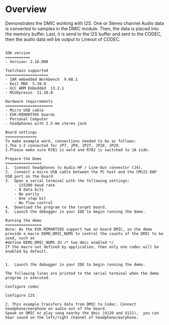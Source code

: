 Overview
========
Demonstrates the DMIC working with I2S. One or Stereo channel Audio data is converted to samples in the DMIC module.
Then, the data is placed into the memory buffer. Last, it is send to the I2S buffer and sent
to the CODEC, then the audio data will be output to Lineout of CODEC.
~~~~~~~~~~~~~~~~~~~~~~~~~~~~~~~~~~~

SDK version
===========
- Version: 2.16.000

Toolchain supported
===================
- IAR embedded Workbench  9.60.1
- Keil MDK  5.39.0
- GCC ARM Embedded  13.2.1
- MCUXpresso  11.10.0

Hardware requirements
=====================
- Micro USB cable
- EVK-MIMXRT595 boards
- Personal Computer
- headphones with 3.5 mm stereo jack

Board settings
==============
To make example work, connections needed to be as follows:
1.The 1-2 connected for JP7, JP8, JP27, JP28, JP29.
2.Please make sure R781 is weld and R782 is switched to 1A side.

Prepare the Demo
================
1.  Connect headphones to Audio HP / Line-Out connector (J4).
2.  Connect a micro USB cable between the PC host and the CMSIS DAP USB port on the board
3.  Open a serial terminal with the following settings:
    - 115200 baud rate
    - 8 data bits
    - No parity
    - One stop bit
    - No flow control
4.  Download the program to the target board.
5.  Launch the debugger in your IDE to begin running the demo.

Running the demo
================
Note: As the EVK-MIMXRT595 support two on board DMIC, so the demo provide a macro DEMO_DMIC_NUMS to control the counts of the DMIC to be used, such as
#define DEMO_DMIC_NUMS 2U /* two dmic enabled */
If the macro not defined by application, then only one codec will be enabled by default.


1.  Launch the debugger in your IDE to begin running the demo.

The following lines are printed to the serial terminal when the demo program is executed.

Configure codec

Configure I2S

2. This example transfers data from DMIC to Codec. Connect headphone/earphone on audio out of the board.
Speak on DMIC or play song nearby the dmic (U120 and U121),  you can hear sound on the left/right channel of headphone/earphone.
